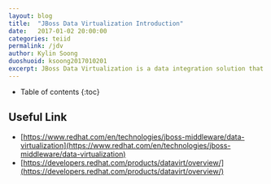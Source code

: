 ```yaml
---
layout: blog
title:  "JBoss Data Virtualization Introduction"
date:   2017-01-02 20:00:00
categories: teiid
permalink: /jdv
author: Kylin Soong
duoshuoid: ksoong2017010201
excerpt: JBoss Data Virtualization is a data integration solution that sits in front of multiple data sources and allows them to be treated as a single source, delivering the right data, in the required form, at the right time to any application and/or user.
---
```


* Table of contents
{:toc}


## Useful Link

* [https://www.redhat.com/en/technologies/jboss-middleware/data-virtualization](https://www.redhat.com/en/technologies/jboss-middleware/data-virtualization)
* [https://developers.redhat.com/products/datavirt/overview/](https://developers.redhat.com/products/datavirt/overview/)
